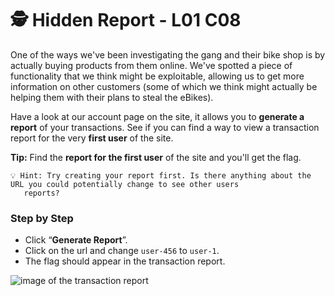 # 🕵️ Hidden Report - L01 C08

One of the ways we've been investigating the gang and their bike shop is by actually buying products from them online. We've spotted a piece of functionality that we think might be exploitable, allowing us to get more information on other customers (some of which we think might actually be helping them with their plans to steal the eBikes).

Have a look at our account page on the site, it allows you to **generate a report** of your transactions. See if you can find a way to view a transaction report for the very **first user** of the site.

**Tip:** Find the **report for the first user** of the site and you'll get the flag.

```
💡 Hint: Try creating your report first. Is there anything about the URL you could potentially change to see other users
   reports?
```

### Step by Step

- Click “**Generate Report**”.
- Click on the url and change `user-456` to `user-1`.
- The flag should appear in the transaction report.

![image of the transaction report](/assets/hiddenreport1.png)
